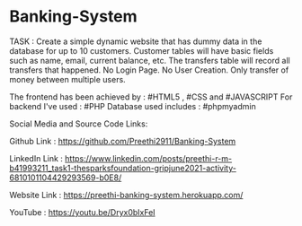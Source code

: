 # Banking-System
 
TASK :
Create a simple dynamic website that has dummy data in the database for up to 10 customers. Customer tables will have basic fields such as name, email, 
current balance, etc. The transfers table will record all transfers that happened. No Login Page. No User Creation. Only transfer of money between multiple users.

The frontend has been achieved by : #HTML5 , #CSS and #JAVASCRIPT
For backend I've used : #PHP 
Database used includes : #phpmyadmin

Social Media and Source Code Links:


Github Link : https://github.com/Preethi2911/Banking-System

LinkedIn Link : https://www.linkedin.com/posts/preethi-r-m-b41993211_task1-thesparksfoundation-gripjune2021-activity-6810101104429293569-b0E8/

Website Link : https://preethi-banking-system.herokuapp.com/

YouTube : https://youtu.be/Dryx0bIxFeI
